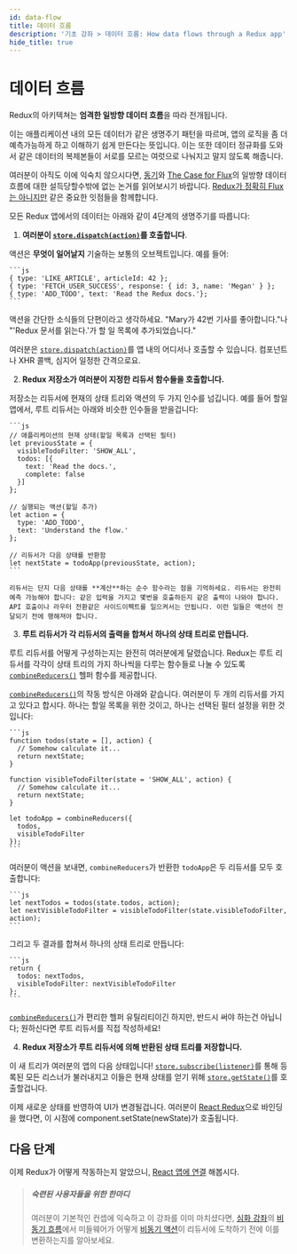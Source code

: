 ```yaml
---
id: data-flow
title: 데이터 흐름
description: '기초 강좌 > 데이터 흐름: How data flows through a Redux app'
hide_title: true
---
```


# 데이터 흐름

Redux의 아키텍쳐는 **엄격한 일방향 데이터 흐름**을 따라 전개됩니다.

이는 애플리케이션 내의 모든 데이터가 같은 생명주기 패턴을 따르며, 앱의 로직을 좀 더 예측가능하게 하고 이해하기 쉽게 만든다는 뜻입니다. 이는 또한 데이터 정규화를 도와서 같은 데이터의 복제본들이 서로를 모르는 여럿으로 나눠지고 말지 않도록 해줍니다.

여러분이 아직도 이에 익숙치 않으시다면, [동기](../introduction/Motivation.md)와 [The Case for Flux](https://medium.com/@dan_abramov/the-case-for-flux-379b7d1982c6)의 일방향 데이터 흐름에 대한 설득당할수밖에 없는 논거를 읽어보시기 바랍니다. [Redux가 정확히 Flux는 아니지만](../introduction/PriorArt.md) 같은 중요한 잇점들을 함께합니다.

모든 Redux 앱에서의 데이터는 아래와 같이 4단계의 생명주기를 따릅니다:

1. **여러분이 [`store.dispatch(action)`](../api/Store.md#dispatch)를 호출합니다**.

액션은 **무엇이 일어날지** 기술하는 보통의 오브젝트입니다. 예를 들어:

    ```js
    { type: 'LIKE_ARTICLE', articleId: 42 };
    { type: 'FETCH_USER_SUCCESS', response: { id: 3, name: 'Megan' } };
    { type: 'ADD_TODO', text: 'Read the Redux docs.'};
    ```

액션을 간단한 소식들의 단편이라고 생각하세요. "Mary가 42번 기사를 좋아합니다."나 "'Redux 문서를 읽는다.'가 할 일 목록에 추가되었습니다."

여러분은 [`store.dispatch(action)`](../api/Store.md#dispatch)를 앱 내의 어디서나 호출할 수 있습니다. 컴포넌트나 XHR 콜백, 심지어 일정한 간격으로요.

2. **Redux 저장소가 여러분이 지정한 리듀서 함수들을 호출합니다.**

저장소는 리듀서에 현재의 상태 트리와 액션의 두 가지 인수를 넘깁니다. 예를 들어 할일 앱에서, 루트 리듀서는 아래와 비슷한 인수들을 받을겁니다:

    ```js
    // 애플리케이션의 현재 상태(할일 목록과 선택된 필터)
    let previousState = {
      visibleTodoFilter: 'SHOW_ALL',
      todos: [{
        text: 'Read the docs.',
        complete: false
      }]
    };

    // 실행되는 액션(할일 추가)
    let action = {
      type: 'ADD_TODO',
      text: 'Understand the flow.'
    };

    // 리듀서가 다음 상태를 반환함
    let nextState = todoApp(previousState, action);
    ```

    리듀서는 단지 다음 상태를 **계산**하는 순수 함수라는 점을 기억하세요. 리듀서는 완전히 예측 가능해야 합니다: 같은 입력을 가지고 몇번을 호출하든지 같은 출력이 나와야 합니다. API 호출이나 라우터 전환같은 사이드이펙트를 일으켜서는 안됩니다. 이런 일들은 액션이 전달되기 전에 행해져야 합니다.

3. **루트 리듀서가 각 리듀서의 출력을 합쳐서 하나의 상태 트리로 만듭니다.**

루트 리듀서를 어떻게 구성하는지는 완전히 여러분에게 달렸습니다. Redux는 루트 리듀서를 각각이 상태 트리의 가지 하나씩을 다루는 함수들로 나눌 수 있도록 [`combineReducers()`](../api/combineReducers.md) 헬퍼 함수를 제공합니다.

[`combineReducers()`](../api/combineReducers.md)의 작동 방식은 아래와 같습니다. 여러분이 두 개의 리듀서를 가지고 있다고 합시다. 하나는 할일 목록을 위한 것이고, 하나는 선택된 필터 설정을 위한 것입니다:

    ```js
    function todos(state = [], action) {
      // Somehow calculate it...
      return nextState;
    }

    function visibleTodoFilter(state = 'SHOW_ALL', action) {
      // Somehow calculate it...
      return nextState;
    }

    let todoApp = combineReducers({
      todos,
      visibleTodoFilter
    });
    ```

여러분이 액션을 보내면, `combineReducers`가 반환한 `todoApp`은 두 리듀서를 모두 호출합니다:

    ```js
    let nextTodos = todos(state.todos, action);
    let nextVisibleTodoFilter = visibleTodoFilter(state.visibleTodoFilter, action);
    ```

그리고 두 결과를 합쳐서 하나의 상태 트리로 만듭니다:

    ```js
    return {
      todos: nextTodos,
      visibleTodoFilter: nextVisibleTodoFilter
    };
    ```

[`combineReducers()`](../api/combineReducers.md)가 편리한 헬퍼 유틸리티이긴 하지만, 반드시 써야 하는건 아닙니다; 원하신다면 루트 리듀서를 직접 작성하세요!

4. **Redux 저장소가 루트 리듀서에 의해 반환된 상태 트리를 저장합니다.**

이 새 트리가 여러분의 앱의 다음 상태입니다! [`store.subscribe(listener)`](../api/Store.md#subscribe)를 통해 등록된 모든 리스너가 불러내지고 이들은 현재 상태를 얻기 위해 [`store.getState()`](../api/Store.md#getState)를 호출할겁니다.

이제 새로운 상태를 반영하여 UI가 변경될겁니다. 여러분이 [React Redux](https://github.com/gaearon/react-redux)으로 바인딩을 했다면, 이 시점에 component.setState(newState)가 호출됩니다.

## 다음 단계

이제 Redux가 어떻게 작동하는지 알았으니, [React 앱에 연결](UsageWithReact.md) 해봅시다.

> ##### 숙련된 사용자들을 위한 한마디
>
> 여러분이 기본적인 컨셉에 익숙하고 이 강좌를 이미 마치셨다면, [심화 강좌](../advanced/README.md)의 [비동기 흐름](../advanced/AsyncFlow.md)에서 미들웨어가 어떻게 [비동기 액션](../advanced/AsyncActions.md)이 리듀서에 도착하기 전에 이를 변환하는지를 알아보세요.
